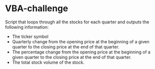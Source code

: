 # VBA-challenge
Script that loops through all the stocks for each quarter and outputs the following information:
 - The ticker symbol
 - Quarterly change from the opening price at the beginning of a given quarter to the closing price at the end of that quarter.
 - The percentage change from the opening price at the beginning of a given quarter to the closing price at the end of that quarter.
 - The total stock volume of the stock.

